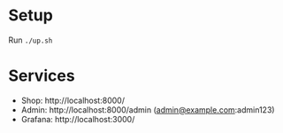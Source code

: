 # Setup

Run `./up.sh`

# Services

- Shop: http://localhost:8000/
- Admin: http://localhost:8000/admin (admin@example.com:admin123)
- Grafana: http://localhost:3000/